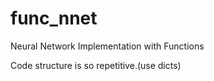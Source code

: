 # func_nnet
Neural Network Implementation with Functions

Code structure is so repetitive.(use dicts)

